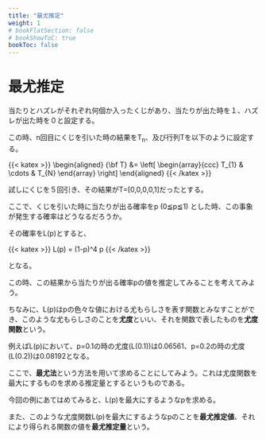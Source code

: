 ```yaml
---
title: "最尤推定"
weight: 1
# bookFlatSection: false
# bookShowToC: true
bookToc: false
---
```


# 最尤推定


当たりとハズレがそれぞれ何個か入ったくじがあり、当たりが出た時を１、ハズレが出た時を０と設定する。

この時、n回目にくじを引いた時の結果をT<sub>n</sub>、及び行列Tを以下のように設定する。

{{< katex  >}}
\begin{aligned}
  {\bf T}    &=  \left[
                            \begin{array}{ccc}
                                T_{1} & \cdots & T_{N} 
                            \end{array}
                        \right]
\end{aligned}
{{< /katex >}}

試しにくじを５回引き、その結果がT=[0,0,0,0,1]だったとする。

ここで、くじを引いた時に当たりが出る確率をp (0≦p≦1) とした時、この事象が発生する確率はどうなるだろうか。

その確率をL(p)とすると、

{{< katex  >}}
L(p) = (1-p)^4  p 
{{< /katex >}}

となる。

この時、この結果から当たりが出る確率pの値を推定してみることを考えてみよう。

ちなみに、L(p)はpの色々な値における尤もらしさを表す関数とみなすことができ、このような尤もらしさのことを**尤度**といい、それを関数で表したものを**尤度関数**という。

例えばL(p)において、p=0.1の時の尤度(L(0.1))は0.06561、p=0.2の時の尤度(L(0.2))は0.08192となる。

ここで、**最尤法**という方法を用いて求めることにしてみよう。これは尤度関数を最大にするものを求める推定量とするというものである。

今回の例にあてはめてみると、L(p)を最大にするようなpを求める。




また、このような尤度関数L(p)を最大にするようなpのことを**最尤推定値**、それにより得られる関数の値を**最尤推定量**という。

